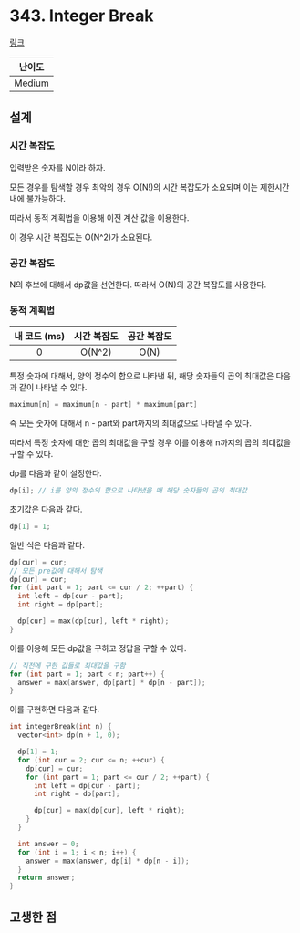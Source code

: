 # 343. Integer Break

[링크](https://leetcode.com/problems/integer-break/)

| 난이도 |
| :----: |
| Medium |

## 설계

### 시간 복잡도

입력받은 숫자를 N이라 하자.

모든 경우를 탐색할 경우 최악의 경우 O(N!)의 시간 복잡도가 소요되며 이는 제한시간 내에 불가능하다.

따라서 동적 계획법을 이용해 이전 계산 값을 이용한다.

이 경우 시간 복잡도는 O(N^2)가 소요된다.

### 공간 복잡도

N의 후보에 대해서 dp값을 선언한다. 따라서 O(N)의 공간 복잡도를 사용한다.

### 동적 계획법

| 내 코드 (ms) | 시간 복잡도 | 공간 복잡도 |
| :----------: | :---------: | :---------: |
|      0       |   O(N^2)    |    O(N)     |

특정 숫자에 대해서, 양의 정수의 합으로 나타낸 뒤, 해당 숫자들의 곱의 최대값은 다음과 같이 나타낼 수 있다.

```cpp
maximum[n] = maximum[n - part] * maximum[part]
```

즉 모든 숫자에 대해서 n - part와 part까지의 최대값으로 나타낼 수 있다.

따라서 특정 숫자에 대한 곱의 최대값을 구할 경우 이를 이용해 n까지의 곱의 최대값을 구할 수 있다.

dp를 다음과 같이 설정한다.

```cpp
dp[i]; // i를 양의 정수의 합으로 나타냈을 때 해당 숫자들의 곱의 최대값
```

초기값은 다음과 같다.

```cpp
dp[1] = 1;
```

일반 식은 다음과 같다.

```cpp
dp[cur] = cur;
// 모든 pre값에 대해서 탐색
dp[cur] = cur;
for (int part = 1; part <= cur / 2; ++part) {
  int left = dp[cur - part];
  int right = dp[part];

  dp[cur] = max(dp[cur], left * right);
}
```

이를 이용해 모든 dp값을 구하고 정답을 구할 수 있다.

```cpp
// 직전에 구한 값들로 최대값을 구함
for (int part = 1; part < n; part++) {
  answer = max(answer, dp[part] * dp[n - part]);
}
```

이를 구현하면 다음과 같다.

```cpp
int integerBreak(int n) {
  vector<int> dp(n + 1, 0);

  dp[1] = 1;
  for (int cur = 2; cur <= n; ++cur) {
    dp[cur] = cur;
    for (int part = 1; part <= cur / 2; ++part) {
      int left = dp[cur - part];
      int right = dp[part];

      dp[cur] = max(dp[cur], left * right);
    }
  }

  int answer = 0;
  for (int i = 1; i < n; i++) {
    answer = max(answer, dp[i] * dp[n - i]);
  }
  return answer;
}
```

## 고생한 점
